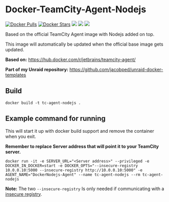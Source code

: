 # Docker-TeamCity-Agent-Nodejs
[![Docker Pulls](https://img.shields.io/docker/pulls/jacobpeddk/teamcity-agent-nodejs.svg)](https://hub.docker.com/r/jacobpeddk/teamcity-agent-nodejs)
[![Docker Stars](https://img.shields.io/docker/stars/jacobpeddk/teamcity-agent-nodejs.svg)](https://hub.docker.com/r/jacobpeddk/teamcity-agent-nodejs)
[![](https://images.microbadger.com/badges/image/jacobpeddk/teamcity-agent-nodejs.svg)](https://microbadger.com/images/jacobpeddk/teamcity-agent-nodejs "Container Image size and layers")
[![](https://images.microbadger.com/badges/commit/jacobpeddk/teamcity-agent-nodejs.svg)](https://microbadger.com/images/jacobpeddk/teamcity-agent-nodejs "Current commit that the container is build from")
[![](https://images.microbadger.com/badges/version/jacobpeddk/teamcity-agent-nodejs.svg)](https://microbadger.com/images/jacobpeddk/teamcity-agent-nodejs "Container version")

Based on the official TeamCity Agent image with Nodejs added on top.

This image will automatically be updated when the official base image gets updated.

**Based on:**
https://hub.docker.com/r/jetbrains/teamcity-agent/

**Part of my Unraid repository:**
https://github.com/jacobped/unraid-docker-templates

## Build
```docker build -t tc-agent-nodejs .```

## Example command for running
This will start it up with docker build support and remove the container when you exit.

**Remember to replace Server address that will point it to your TeamCity server.**
  
```docker run -it -e SERVER_URL="<Server address>" --privileged -e DOCKER_IN_DOCKER=start -e DOCKER_OPTS="--insecure-registry 10.0.0.10:5000 --insecure-registry http://10.0.0.10:5000" -e AGENT_NAME="DockerNodejs-Agent" --name tc-agent-nodejs --rm tc-agent-nodejs```

**Note:**
The two ```--insecure-registry``` Is only needed if communicating with a [insecure registry](https://docs.docker.com/registry/).
